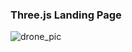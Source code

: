 ### Three.js Landing Page

![drone_pic](https://user-images.githubusercontent.com/73497800/160675624-499db0a6-3d4a-4847-9ac0-5efdbc3ec446.png)
